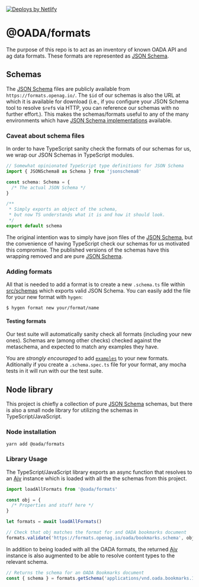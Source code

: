 [![Deploys by Netlify](https://www.netlify.com/img/global/badges/netlify-color-accent.svg)](https://www.netlify.com)

# @OADA/formats

The purpose of this repo is to act as an inventory of
known OADA API and ag data formats.
These formats are represented as [JSON Schema][].

## Schemas

The [JSON Schema][] files are publicly available
from `https://formats.openag.io/`.
The `$id` of our schemas is also the URL at which it is available for download
(i.e., if you configure your JSON Schema tool to resolve `$ref`s via HTTP,
you can reference our schemas with no further effort.).
This makes the schemas/formats useful to any of the many environments which have
[JSON Schema implementations](https://json-schema.org/implementations.html)
available.

### Caveat about schema files

In order to have TypeScript sanity check the formats of our schemas for us,
we wrap our JSON Schemas in TypeScript modules.

```ts
// Somewhat opinionated TypeScript type definitions for JSON Schema
import { JSONSchema8 as Schema } from 'jsonschema8'

const schema: Schema = {
  /* The actual JSON Schema */
}

/**
 * Simply exports an object of the schema,
 * but now TS understands what it is and how it should look.
 */
export default schema
```

The original intention was to simply have json files of the [JSON Schema][],
but the convenience of having TypeScript check our schemas for us
motivated this compromise.
The published versions of the schemas have this wrapping removed and
are pure [JSON Schema][].

### Adding formats

All that is needed to add a format is to create a new `.schema.ts` file
within [src/schemas](src/schemas) which exports valid JSON Schema.
You can easily add the file for your new format with `hygen`:

```
$ hygen format new your/format/name
```

#### Testing formats

Our test suite will automatically sanity check all formats
(including your new ones).
Schemas are (among other checks) checked against the metaschema,
and expected to match any examples they have.

You are _strongly encouraged_ to add [`examples`][] to your new formats.
Aditionally if you create a `.schema.spec.ts` file for your format,
any mocha tests in it will run with our the test suite.

## Node library

This project is chiefly a collection of pure [JSON Schema][] schemas,
but there is also a small node library for utilizing the schemas
in TypeScript/JavaScript.

### Node installation

```shell
yarn add @oada/formats
```

### Library Usage

The TypeScript/JavaScript library exports an async function
that resolves to an [Ajv][] instance
which is loaded with all the the schemas from this project.

```ts
import loadAllFormats from '@oada/formats'

const obj = {
  /* Properties and stuff here */
}

let formats = await loadAllFormats()

// Check that obj matches the format for and OADA bookmarks document
formats.validate('https://formats.openag.io/oada/bookmarks.schema', obj)
```

In addition to being loaded with all the OADA formats,
the returned [Ajv][] instance is also augmented to be able
to resolve content types to the relevant schema.

```ts
// Returns the schema for an OADA Bookmarks document
const { schema } = formats.getSchema('applications/vnd.oada.bookmarks.1+json')
```

[json schema]: https://json-schema.org
[`examples`]: https://json-schema.org/draft/2019-09/json-schema-validation.html#rfc.section.9.5
[ajv]: https://github.com/epoberezkin/ajv#api
